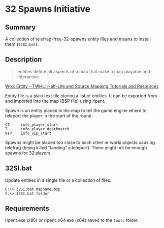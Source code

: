 # 32 Spawns Initiative

## Summary
A collection of telefrag-free-32-spawns entity files and means to install them (`32SI.bat`).

## Description
> entities define all aspects of a map that make a map playable and interactive

[Wiki: Entity - TWHL: Half-Life and Source Mapping Tutorials and Resources](https://twhl.info/wiki/page/entity)

Entity file is a plain text file storing a list of entities. It can be exported from and imported into the map (BSP file) using ripent.

Spawn is an entity placed in the map to tell the game engine where to teleport the player in the start of the round.

    CT     info_player_start
    T      info_player_deathmatch
    VIP    info_vip_start

Spawns might be placed too close to each other or world objects causing telefrag (being killed "landing" a teleport). There might not be enough spawns for 32 players.

## 32SI.bat
Update entities in a single file or a collection of files.

    C:\> 32SI.bat mapname.bsp
    C:\> 32SI.bat folder

## Requirements
ripent.exe (x86) or ripent_x64.exe (x64) saved to the `tools` folder.
